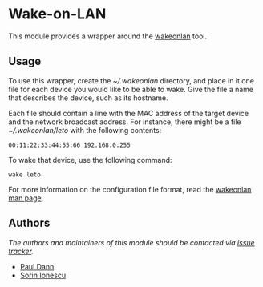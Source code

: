 Wake-on-LAN
===========

This module provides a wrapper around the [wakeonlan][1] tool.

Usage
-----

To use this wrapper, create the *~/.wakeonlan* directory, and place in it one
file for each device you would like to be able to wake. Give the file a name
that describes the device, such as its hostname.

Each file should contain a line with the MAC address of the target device and
the network broadcast address. For instance, there might be a file
*~/.wakeonlan/leto* with the following contents:

    00:11:22:33:44:55:66 192.168.0.255

To wake that device, use the following command:

    wake leto

For more information on the configuration file format, read the
[wakeonlan man page][2].

Authors
-------

*The authors and maintainers of this module should be contacted via [issue tracker][3].*

  - [Paul Dann](https://github.com/giddie)
  - [Sorin Ionescu](https://github.com/sorin-ionescu)

[1]: http://gsd.di.uminho.pt/jpo/software/wakeonlan/
[2]: http://man.cx/wakeonlan
[3]: https://github.com/Eriner/prezto/issues

